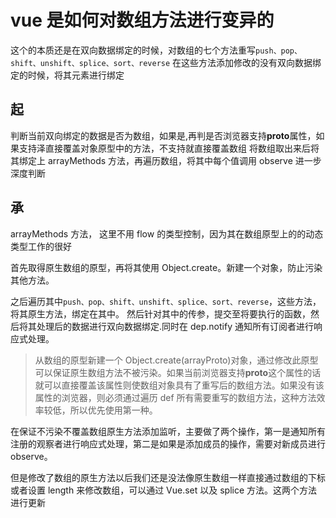 <!--
 * @Author: Dongzy
 * @since: 2020-01-14 19:06:13
 * @lastTime     : 2020-01-14 21:02:51
 * @LastAuthor   : Dongzy
 * @文件相对于项目的路径: \DailyInterviewQuestion\Answer\Vue\vue是如何对数组方法进行变异的.md
 * @message:
 -->

# vue 是如何对数组方法进行变异的

这个的本质还是在双向数据绑定的时候，对数组的七个方法重写`push、pop、shift、unshift、splice、sort、reverse`
在这些方法添加修改的没有双向数据绑定的时候，将其元素进行绑定

## 起

判断当前双向绑定的数据是否为数组，如果是,再判是否浏览器支持**proto**属性，如果支持泽直接覆盖对象原型中的方法，不支持就直接覆盖数组
将数组取出来后将其绑定上 arrayMethods 方法，再遍历数组，将其中每个值调用 observe 进一步深度判断

## 承

arrayMethods 方法，
这里不用 flow 的类型控制，因为其在数组原型上的的动态类型工作的很好

首先取得原生数组的原型，再将其使用 Object.create。新建一个对象，防止污染其他方法。

之后遍历其中`push、pop、shift、unshift、splice、sort、reverse`，这些方法，将其原生方法，绑定在其中。
然后针对其中的传参，提交至将要执行的函数，然后将其处理后的数据进行双向数据绑定.同时在 dep.notify
通知所有订阅者进行响应式处理。

> 从数组的原型新建一个 Object.create(arrayProto)对象，通过修改此原型可以保证原生数组方法不被污染。如果当前浏览器支持**proto**这个属性的话就可以直接覆盖该属性则使数组对象具有了重写后的数组方法。如果没有该属性的浏览器，则必须通过遍历 def 所有需要重写的数组方法，这种方法效率较低，所以优先使用第一种。

在保证不污染不覆盖数组原生方法添加监听，主要做了两个操作，第一是通知所有注册的观察者进行响应式处理，第二是如果是添加成员的操作，需要对新成员进行 observe。

但是修改了数组的原生方法以后我们还是没法像原生数组一样直接通过数组的下标或者设置 length 来修改数组，可以通过 Vue.set 以及 splice 方法。这两个方法进行更新
